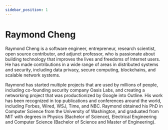 ```yaml
---
sidebar_position: 1
---
```


# Raymond Cheng

Raymond Cheng is a software engineer, entrepreneur, research scientist, open source contributor, and adjunct professor, who is passionate about building technology that improves the lives and freedoms of Internet users. He has made contributions in a wide range of areas in distributed systems and security, including data privacy, secure computing, blockchains, and scalable network systems.

Raymond has started multiple projects that are used by millions of people, including co-founding security company Oasis Labs, and creating a networking project that was productionized by Google into Outline. His work has been recognized in top publications and conferences around the world, including Forbes, Wired, WSJ, Time, and NBC. Raymond obtained his PhD in Computer Science from the University of Washington, and graduated from MIT with degrees in Physics (Bachelor of Science), Electrical Engineering and Computer Science (Bachelor of Science and Master of Engineering).